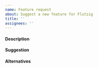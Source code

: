 ```yaml
---
name: Feature request
about: Suggest a new feature for Flutzig
title: ''
assignees: ''
---
```


#### Description

<!-- Is your request related to a problem? If so, please describe the problem. E.g.: I'm always frustrated when [...] -->

#### Suggestion

<!-- Tell us about the solution you'd like, with a clear and concise description of what you want to happen. -->

#### Alternatives

<!-- Describe alternative solutions and approaches you considered, if any. -->
